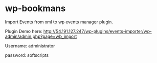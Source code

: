 wp-bookmans
===========
Import Events from xml to wp events manager plugin. 

Plugin Demo here:  http://54.191.127.247/wp-plugins/events-importer/wp-admin/admin.php?page=wb_import

Username: administrator

password: softscripts
 
